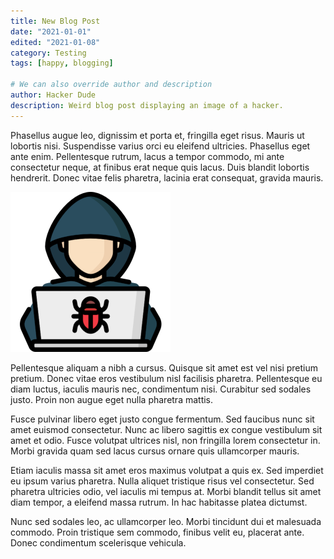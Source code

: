 ```yaml
---
title: New Blog Post
date: "2021-01-01"
edited: "2021-01-08"
category: Testing
tags: [happy, blogging]

# We can also override author and description
author: Hacker Dude
description: Weird blog post displaying an image of a hacker.
---
```


Phasellus augue leo, dignissim et porta et, fringilla eget risus. Mauris ut lobortis nisi. Suspendisse varius orci eu eleifend ultricies. Phasellus eget ante enim. Pellentesque rutrum, lacus a tempor commodo, mi ante consectetur neque, at finibus erat neque quis lacus. Duis blandit lobortis hendrerit. Donec vitae felis pharetra, lacinia erat consequat, gravida mauris.

![hacker](hacker.png)

Pellentesque aliquam a nibh a cursus. Quisque sit amet est vel nisi pretium pretium. Donec vitae eros vestibulum nisl facilisis pharetra. Pellentesque eu diam luctus, iaculis mauris nec, condimentum nisi. Curabitur sed sodales justo. Proin non augue eget nulla pharetra mattis.

Fusce pulvinar libero eget justo congue fermentum. Sed faucibus nunc sit amet euismod consectetur. Nunc ac libero sagittis ex congue vestibulum sit amet et odio. Fusce volutpat ultrices nisl, non fringilla lorem consectetur in. Morbi gravida quam sed lacus cursus ornare quis ullamcorper mauris.

Etiam iaculis massa sit amet eros maximus volutpat a quis ex. Sed imperdiet eu ipsum varius pharetra. Nulla aliquet tristique risus vel consectetur. Sed pharetra ultricies odio, vel iaculis mi tempus at. Morbi blandit tellus sit amet diam tempor, a eleifend massa rutrum. In hac habitasse platea dictumst.

Nunc sed sodales leo, ac ullamcorper leo. Morbi tincidunt dui et malesuada commodo. Proin tristique sem commodo, finibus velit eu, placerat ante. Donec condimentum scelerisque vehicula.
